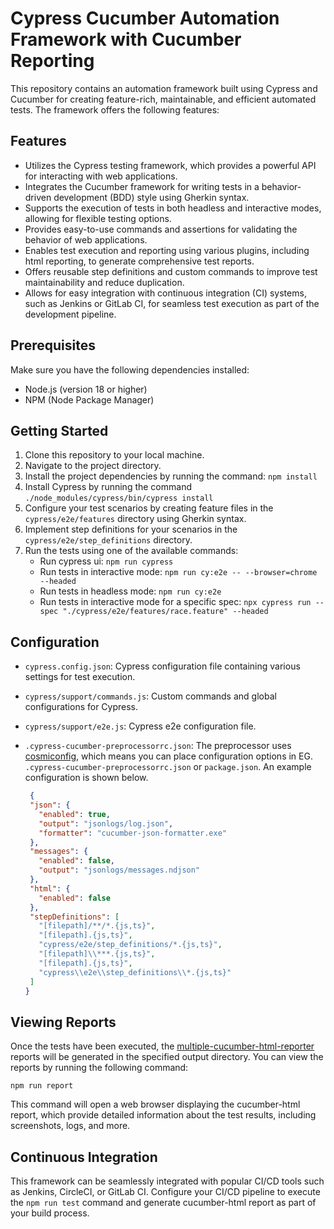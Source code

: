 # Cypress Cucumber Automation Framework with Cucumber Reporting

This repository contains an automation framework built using Cypress and Cucumber for creating feature-rich, maintainable, and efficient automated tests. The framework offers the following features:

## Features

- Utilizes the Cypress testing framework, which provides a powerful API for interacting with web applications.
- Integrates the Cucumber framework for writing tests in a behavior-driven development (BDD) style using Gherkin syntax.
- Supports the execution of tests in both headless and interactive modes, allowing for flexible testing options.
- Provides easy-to-use commands and assertions for validating the behavior of web applications.
- Enables test execution and reporting using various plugins, including html reporting, to generate comprehensive test reports.
- Offers reusable step definitions and custom commands to improve test maintainability and reduce duplication.
- Allows for easy integration with continuous integration (CI) systems, such as Jenkins or GitLab CI, for seamless test execution as part of the development pipeline.

## Prerequisites

Make sure you have the following dependencies installed:

- Node.js (version 18 or higher)
- NPM (Node Package Manager)

## Getting Started

1. Clone this repository to your local machine.
2. Navigate to the project directory.
3. Install the project dependencies by running the command: `npm install`
4. Install Cypress by running the command `./node_modules/cypress/bin/cypress install`
5. Configure your test scenarios by creating feature files in the `cypress/e2e/features` directory using Gherkin syntax.
6. Implement step definitions for your scenarios in the `cypress/e2e/step_definitions` directory.
7. Run the tests using one of the available commands:
   - Run cypress ui: `npm run cypress`
   - Run tests in interactive mode: `npm run cy:e2e -- --browser=chrome --headed`
   - Run tests in headless mode: `npm run cy:e2e`
   - Run tests in interactive mode for a specific spec: `npx cypress run --spec "./cypress/e2e/features/race.feature" --headed`

## Configuration

- `cypress.config.json`: Cypress configuration file containing various settings for test execution.
- `cypress/support/commands.js`: Custom commands and global configurations for Cypress.
- `cypress/support/e2e.js`: Cypress e2e configuration file.
- `.cypress-cucumber-preprocessorrc.json`: The preprocessor uses [cosmiconfig](https://github.com/davidtheclark/cosmiconfig), which means you can place configuration options in EG. `.cypress-cucumber-preprocessorrc.json` or `package.json`. An example configuration is shown below.

   ```json
    {
    "json": {
      "enabled": true,
      "output": "jsonlogs/log.json",
      "formatter": "cucumber-json-formatter.exe"
    },
    "messages": {
      "enabled": false,
      "output": "jsonlogs/messages.ndjson"
    },
    "html": {
      "enabled": false
    },
    "stepDefinitions": [
      "[filepath]/**/*.{js,ts}",
      "[filepath].{js,ts}",
      "cypress/e2e/step_definitions/*.{js,ts}",
      "[filepath]\\***.{js,ts}",
      "[filepath].{js,ts}",
      "cypress\\e2e\\step_definitions\\*.{js,ts}"
    ]
  }
   ```

## Viewing Reports
Once the tests have been executed, the [multiple-cucumber-html-reporter](https://github.com/WasiqB/multiple-cucumber-html-reporter) reports will be generated in the specified output directory. You can view the reports by running the following command:
```
npm run report
```
This command will open a web browser displaying the cucumber-html report, which provide detailed information about the test results, including screenshots, logs, and more.

## Continuous Integration
This framework can be seamlessly integrated with popular CI/CD tools such as Jenkins, CircleCI, or GitLab CI. Configure your CI/CD pipeline to execute the `npm run test` command and generate cucumber-html report as part of your build process.
